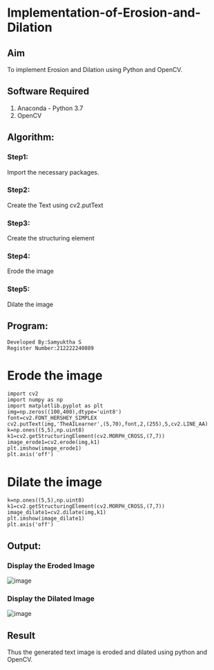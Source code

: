 # Implementation-of-Erosion-and-Dilation
## Aim
To implement Erosion and Dilation using Python and OpenCV.
## Software Required
1. Anaconda - Python 3.7
2. OpenCV
## Algorithm:
### Step1:
Import the necessary packages.
### Step2:
Create the Text using cv2.putText
### Step3:
Create the structuring element
### Step4:
Erode the image
### Step5:
Dilate the image 
## Program:
```
Developed By:Samyuktha S
Register Number:212222240089
```
# Erode the image
```
import cv2
import numpy as np
import matplotlib.pyplot as plt
img=np.zeros((100,400),dtype='uint8')
font=cv2.FONT_HERSHEY_SIMPLEX
cv2.putText(img,'TheAILearner',(5,70),font,2,(255),5,cv2.LINE_AA)
k=np.ones((5,5),np.uint8)
k1=cv2.getStructuringElement(cv2.MORPH_CROSS,(7,7))
image_erode1=cv2.erode(img,k1)
plt.imshow(image_erode1)
plt.axis('off')
```
# Dilate the image
```
k=np.ones((5,5),np.uint8)
k1=cv2.getStructuringElement(cv2.MORPH_CROSS,(7,7))
image_dilate1=cv2.dilate(img,k1)
plt.imshow(image_dilate1)
plt.axis('off')
```
## Output:

### Display the Eroded Image
![image](https://github.com/SamyukthaSreenivasan/erosion-dilation/assets/119475703/2a40dc18-23b6-4ae5-b37f-8875fee63958)

### Display the Dilated Image
![image](https://github.com/SamyukthaSreenivasan/erosion-dilation/assets/119475703/8cd22b75-30d4-4822-abd3-fc3460ad28d5)

## Result
Thus the generated text image is eroded and dilated using python and OpenCV.
